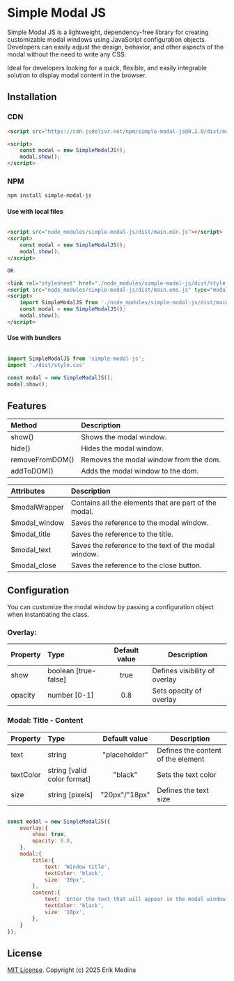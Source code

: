 # Simple Modal JS

Simple Modal JS is a lightweight, dependency-free library for creating customizable modal windows using JavaScript configuration objects. Developers can easily adjust the design, behavior, and other aspects of the modal without the need to write any CSS.

Ideal for developers looking for a quick, flexible, and easily integrable solution to display modal content in the browser.

## Installation

### CDN

```html
<script src="https://cdn.jsdelivr.net/npm/simple-modal-js@0.2.0/dist/main.min.js"></script>

<script>
    const modal = new SimpleModalJS();
    modal.show();
</script>

```


### NPM

```bash
npm install simple-modal-js
```
#### Use with local files

```html

<script src="node_modules/simple-modal-js/dist/main.min.js"></script>
<script>
    const modal = new SimpleModalJS();
    modal.show();
</script>

OR

<link rel="stylesheet" href="./node_modules/simple-modal-js/dist/style.css">
<script src="node_modules/simple-modal-js/dist/main.ems.js" type="module"></script>
<script>
    import SimpleModalJS from './node_modules/simple-modal-js/dist/main.ems.js';
    const modal = new SimpleModalJS();
    modal.show();
</script>

```

#### Use with bundlers

```javascript

import SimpleModalJS from 'simple-modal-js';
import './dist/style.css'

const modal = new SimpleModalJS();
modal.show();

```

## Features

| Method             | Description                              |
|:-------------------|:-----------------------------------------|
| show()             | Shows the modal window.                  |
| hide()             | Hides the modal window.                  |
| removeFromDOM()    | Removes the modal window from the dom.   |
| addToDOM()         | Adds the modal window to the dom.        |

| Attributes       | Description                                            |
|:-----------------|:-------------------------------------------------------|
| $modalWrapper    | Contains all the elements that are part of the modal.  |
| $modal_window    | Saves the reference to the modal window.               |
| $modal_title     | Saves the reference to the title.                      |
| $modal_text      | Saves the reference to the text of the modal window.   |
| $modal_close     | Saves the reference to the close button.               |

## Configuration

You can customize the modal window by passing a configuration object when instantiating the class.

### Overlay:

|Property  |Type                   |Default value     |Description                      |
|:---------|:----------------------|:----------------:|---------------------------------|
|show      |boolean [true-false]   |true              | Defines visibility of overlay   |
|opacity   |number [0-1]           |0.8               | Sets opacity of overlay         |

### Modal: Title - Content

|Property  |Type                          |Default value     |Description                         |
|:---------|:-----------------------------|:----------------:|------------------------------------|
|text      |string                        |"placeholder"     | Defines the content of the element |
|textColor |string [valid color format]   |"black"           | Sets the text color                |
|size      |string [pixels]               |"20px"/"18px"     | Defines the text size              |



```javascript

const modal = new SimpleModalJS({
    overlay:{
        show: true,
        opacity: 0.8,
    },
    modal:{
        title:{
            text: 'Window title',
            textColor: 'black',
            size: '20px',
        },
        content:{
            text: 'Enter the text that will appear in the modal window. The text size and color can be customized.',
            textColor: 'black',
            size: '18px',
        },
    }
});
```

## License

[MIT License](https://raw.githubusercontent.com/erme07/simple-modal-js/refs/heads/main/LICENSE). Copyright (c) 2025 Erik Medina